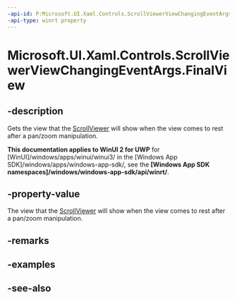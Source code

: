 ```yaml
---
-api-id: P:Microsoft.UI.Xaml.Controls.ScrollViewerViewChangingEventArgs.FinalView
-api-type: winrt property
---
```


<!-- Property syntax
public Windows.UI.Xaml.Controls.ScrollViewerView FinalView { get; }
-->

# Microsoft.UI.Xaml.Controls.ScrollViewerViewChangingEventArgs.FinalView

## -description
Gets the view that the [ScrollViewer](scrollviewer.md) will show when the view comes to rest after a pan/zoom manipulation.

**This documentation applies to WinUI 2 for UWP** for [WinUI]/windows/apps/winui/winui3/ in the [Windows App SDK]/windows/apps/windows-app-sdk/, see the **[Windows App SDK namespaces]/windows/windows-app-sdk/api/winrt/**.

## -property-value
The view that the [ScrollViewer](scrollviewer.md) will show when the view comes to rest after a pan/zoom manipulation.

## -remarks

## -examples

## -see-also
